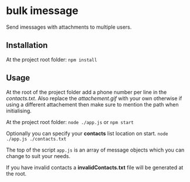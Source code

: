 # bulk imessage

Send imessages with attachments to multiple users.

## Installation

At the project root folder:
`npm install`

## Usage

At the root of the project folder add a phone number per line in the _contacts.txt_. Also replace the _attachement.gif_ with your own otherwise if using a different attachement then make sure to mention the path when initialising.

At the project root folder:
`node ./app.js` or `npm start`

Optionally you can specify your **contacts** list location on start.
`node ./app.js ./contacts.txt`

The top of the script `app.js` is an array of message objects which you can change to suit your needs.

If you have invalid contacts a **invalidContacts.txt** file will be generated at the root.
